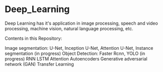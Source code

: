 # Deep_Learning
Deep Learning has it's application in image processing, speech and video processing, machine vision, natural language processing, etc.

Contents in this Repository:

Image segmentation: U-Net, Inception U-Net, Attention U-Net, Instance segmentation (in progress) 
Object Detection: Faster Rcnn, YOLO (in progress) 
RNN
LSTM
Attention
Autoencoders
Generative adversarial network (GAN)
Transfer Learning

